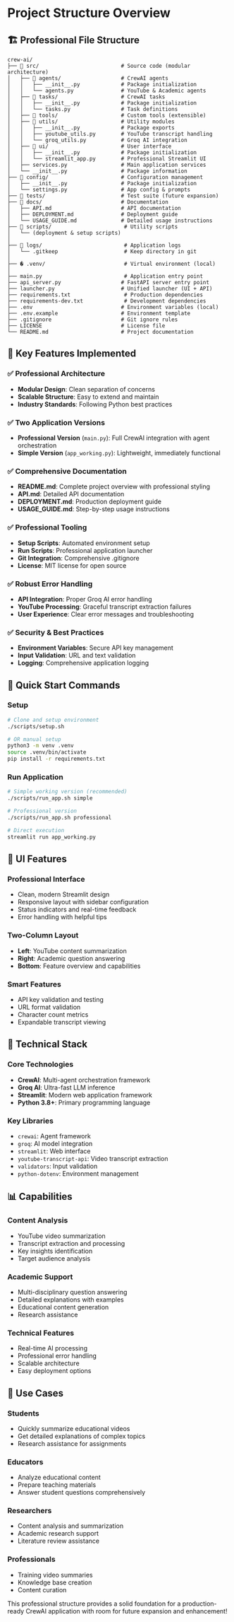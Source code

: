 # Project Structure Overview

## 🏗️ Professional File Structure

```
crew-ai/
├── 📁 src/                          # Source code (modular architecture)
│   ├── 📁 agents/                   # CrewAI agents
│   │   ├── __init__.py             # Package initialization
│   │   └── agents.py               # YouTube & Academic agents
│   ├── 📁 tasks/                    # CrewAI tasks  
│   │   ├── __init__.py             # Package initialization
│   │   └── tasks.py                # Task definitions
│   ├── 📁 tools/                    # Custom tools (extensible)
│   ├── 📁 utils/                    # Utility modules
│   │   ├── __init__.py             # Package exports
│   │   ├── youtube_utils.py        # YouTube transcript handling
│   │   └── groq_utils.py           # Groq AI integration
│   ├── 📁 ui/                       # User interface
│   │   ├── __init__.py             # Package initialization
│   │   └── streamlit_app.py        # Professional Streamlit UI
│   ├── services.py                 # Main application services
│   └── __init__.py                 # Package information
├── 📁 config/                       # Configuration management
│   ├── __init__.py                 # Package initialization
│   └── settings.py                 # App config & prompts
├── 📁 tests/                        # Test suite (future expansion)
├── 📁 docs/                         # Documentation
│   ├── API.md                      # API documentation
│   ├── DEPLOYMENT.md               # Deployment guide
│   └── USAGE_GUIDE.md              # Detailed usage instructions
├── 📁 scripts/                       # Utility scripts
│   └── (deployment & setup scripts)
│
├── 📁 logs/                          # Application logs
│   └── .gitkeep                     # Keep directory in git
│
├── � .venv/                         # Virtual environment (local)
│
├── main.py                          # Application entry point
├── api_server.py                   # FastAPI server entry point
├── launcher.py                     # Unified launcher (UI + API)
├── requirements.txt                 # Production dependencies
├── requirements-dev.txt             # Development dependencies
├── .env                            # Environment variables (local)
├── .env.example                    # Environment template
├── .gitignore                      # Git ignore rules
├── LICENSE                         # License file
└── README.md                       # Project documentation
```

## 🎯 Key Features Implemented

### ✅ **Professional Architecture**
- **Modular Design**: Clean separation of concerns
- **Scalable Structure**: Easy to extend and maintain
- **Industry Standards**: Following Python best practices

### ✅ **Two Application Versions**
- **Professional Version** (`main.py`): Full CrewAI integration with agent orchestration
- **Simple Version** (`app_working.py`): Lightweight, immediately functional

### ✅ **Comprehensive Documentation**
- **README.md**: Complete project overview with professional styling
- **API.md**: Detailed API documentation
- **DEPLOYMENT.md**: Production deployment guide
- **USAGE_GUIDE.md**: Step-by-step usage instructions

### ✅ **Professional Tooling**
- **Setup Scripts**: Automated environment setup
- **Run Scripts**: Professional application launcher
- **Git Integration**: Comprehensive .gitignore
- **License**: MIT license for open source

### ✅ **Robust Error Handling**
- **API Integration**: Proper Groq AI error handling
- **YouTube Processing**: Graceful transcript extraction failures
- **User Experience**: Clear error messages and troubleshooting

### ✅ **Security & Best Practices**
- **Environment Variables**: Secure API key management
- **Input Validation**: URL and text validation
- **Logging**: Comprehensive application logging

## 🚀 Quick Start Commands

### Setup
```bash
# Clone and setup environment
./scripts/setup.sh

# OR manual setup
python3 -m venv .venv
source .venv/bin/activate
pip install -r requirements.txt
```

### Run Application
```bash
# Simple working version (recommended)
./scripts/run_app.sh simple

# Professional version
./scripts/run_app.sh professional

# Direct execution
streamlit run app_working.py
```

## 🎨 UI Features

### **Professional Interface**
- Clean, modern Streamlit design
- Responsive layout with sidebar configuration
- Status indicators and real-time feedback
- Error handling with helpful tips

### **Two-Column Layout**
- **Left**: YouTube content summarization
- **Right**: Academic question answering
- **Bottom**: Feature overview and capabilities

### **Smart Features**
- API key validation and testing
- URL format validation
- Character count metrics
- Expandable transcript viewing

## 🔧 Technical Stack

### **Core Technologies**
- **CrewAI**: Multi-agent orchestration framework
- **Groq AI**: Ultra-fast LLM inference
- **Streamlit**: Modern web application framework
- **Python 3.8+**: Primary programming language

### **Key Libraries**
- `crewai`: Agent framework
- `groq`: AI model integration
- `streamlit`: Web interface
- `youtube-transcript-api`: Video transcript extraction
- `validators`: Input validation
- `python-dotenv`: Environment management

## 📊 Capabilities

### **Content Analysis**
- YouTube video summarization
- Transcript extraction and processing
- Key insights identification
- Target audience analysis

### **Academic Support**
- Multi-disciplinary question answering
- Detailed explanations with examples
- Educational content generation
- Research assistance

### **Technical Features**
- Real-time AI processing
- Professional error handling
- Scalable architecture
- Easy deployment options

## 🎯 Use Cases

### **Students**
- Quickly summarize educational videos
- Get detailed explanations of complex topics
- Research assistance for assignments

### **Educators**
- Analyze educational content
- Prepare teaching materials
- Answer student questions comprehensively

### **Researchers**
- Content analysis and summarization
- Academic research support
- Literature review assistance

### **Professionals**
- Training video summaries
- Knowledge base creation
- Content curation

This professional structure provides a solid foundation for a production-ready CrewAI application with room for future expansion and enhancement!
